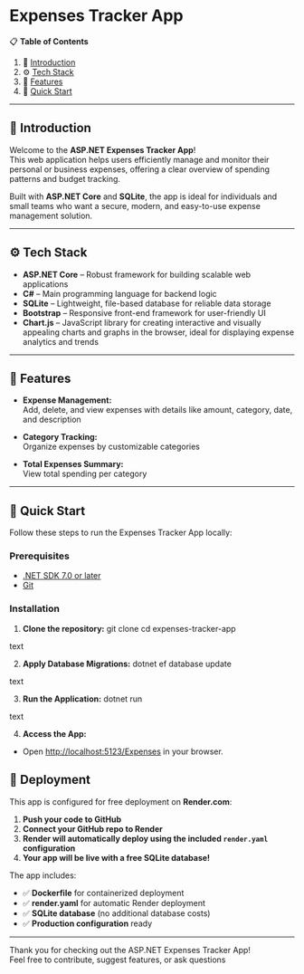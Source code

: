 # Expenses Tracker App

📋 **Table of Contents**

1. 🤖 [Introduction](#introduction)
2. ⚙️ [Tech Stack](#tech-stack)
3. 🔋 [Features](#features)
4. 🚀 [Quick Start](#quick-start)

---

## 🤖 Introduction

Welcome to the **ASP.NET Expenses Tracker App**!  
This web application helps users efficiently manage and monitor their personal or business expenses, offering a clear overview of spending patterns and budget tracking.

Built with **ASP.NET Core** and **SQLite**, the app is ideal for individuals and small teams who want a secure, modern, and easy-to-use expense management solution.

---

## ⚙️ Tech Stack

- **ASP.NET Core** – Robust framework for building scalable web applications
- **C#** – Main programming language for backend logic
- **SQLite** – Lightweight, file-based database for reliable data storage
- **Bootstrap** – Responsive front-end framework for user-friendly UI
- **Chart.js** – JavaScript library for creating interactive and visually appealing charts and graphs in the browser, ideal for displaying expense analytics and trends

---

## 🔋 Features

- **Expense Management:**  
  Add, delete, and view expenses with details like amount, category, date, and description

- **Category Tracking:**  
  Organize expenses by customizable categories

- **Total Expenses Summary:**  
  View total spending per category

---

## 🚀 Quick Start

Follow these steps to run the Expenses Tracker App locally:

### Prerequisites

- [.NET SDK 7.0 or later](https://dotnet.microsoft.com/)
- [Git](https://git-scm.com/)

### Installation

1. **Clone the repository:**
git clone <repository-url>
cd expenses-tracker-app

text

2. **Apply Database Migrations:**
dotnet ef database update

text

3. **Run the Application:**
dotnet run

text

4. **Access the App:**
- Open [http://localhost:5123/Expenses](http://localhost:5123/Expenses) in your browser.

## 🚀 Deployment

This app is configured for free deployment on **Render.com**:

1. **Push your code to GitHub**
2. **Connect your GitHub repo to Render**
3. **Render will automatically deploy using the included `render.yaml` configuration**
4. **Your app will be live with a free SQLite database!**

The app includes:
- ✅ **Dockerfile** for containerized deployment
- ✅ **render.yaml** for automatic Render deployment
- ✅ **SQLite database** (no additional database costs)
- ✅ **Production configuration** ready

---

Thank you for checking out the ASP.NET Expenses Tracker App!  
Feel free to contribute, suggest features, or ask questions
